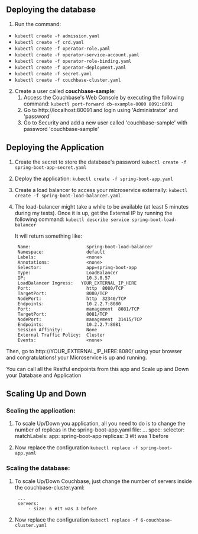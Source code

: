 


## Deploying the database ###########

1.  Run the command:
* `kubectl create -f admission.yaml`
* `kubectl create -f crd.yaml`
* `kubectl create -f operator-role.yaml`
* `kubectl create -f operator-service-account.yaml`
* `kubectl create -f operator-role-binding.yaml`
* `kubectl create -f operator-deployment.yaml`
* `kubectl create -f secret.yaml`
* `kubectl create -f couchbase-cluster.yaml`

2. Create a user called **couchbase-sample**:
	1. Access the Couchbase's Web Console by executing the following command:
	 `kubectl port-forward cb-example-0000 8091:8091`
	2. Go to http://localhost:80091 and login using 'Administrator' and 'password'
	3. Go to Security and add a new user called 'couchbase-sample' with password 'couchbase-sample'


## Deploying the Application
1. Create the secret to store the database's password
`kubectl create -f spring-boot-app-secret.yaml`

2. Deploy the application:
`kubectl create -f spring-boot-app.yaml`

3. Create a load balancer to access your microservice externally:
`kubectl create -f spring-boot-load-balancer.yaml`

4. The load-balancer might take a while to be available (at least 5 minutes during my tests). Once it is up, get
the External IP by running the following command:
`kubectl describe service spring-boot-load-balancer`

	It will return something like:


        Name:                     spring-boot-load-balancer
        Namespace:                default
        Labels:                   <none>
        Annotations:              <none>
        Selector:                 app=spring-boot-app
        Type:                     LoadBalancer
        IP:                       10.3.0.57
        LoadBalancer Ingress:   YOUR_EXTERNAL_IP_HERE
        Port:                     http  8080/TCP
        TargetPort:               8080/TCP
        NodePort:                 http  32340/TCP
        Endpoints:                10.2.2.7:8080
        Port:                     management  8081/TCP
        TargetPort:               8081/TCP
        NodePort:                 management  31415/TCP
        Endpoints:                10.2.2.7:8081
        Session Affinity:         None
        External Traffic Policy:  Cluster
        Events:                   <none>



Then, go to http://YOUR_EXTERNAL_IP_HERE:8080/ using your browser and congratulations! your Microservice is up and running.

You can call all the Restful endpoints from this app and Scale up and Down your Database and Application


## Scaling Up and Down

### Scaling the application:
1. To scale Up/Down you application, all you need to do is to change the number of replicas in the spring-boot-app.yaml file:
        ...
        spec:
          selector:
            matchLabels:
              app: spring-boot-app
          replicas: 3 #It was 1 before

2. Now replace the configuration
`kubectl replace -f spring-boot-app.yaml`


### Scaling the database:

1. To scale Up/Down Couchbase, just change the number of servers inside the couchbase-cluster.yaml:

        ...
        servers:
            - size: 6 #It was 3 before


2. Now replace the configuration
`kubectl replace -f 6-couchbase-cluster.yaml`
